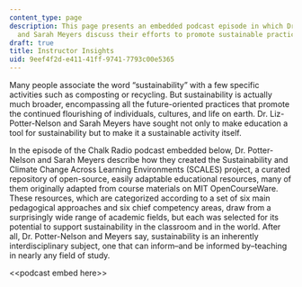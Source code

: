 ```yaml
---
content_type: page
description: This page presents an embedded podcast episode in which Dr. Liz-Potter-Nelson
  and Sarah Meyers discuss their efforts to promote sustainable practices in education.
draft: true
title: Instructor Insights
uid: 9eef4f2d-e411-41ff-9741-7793c00e5365
---
```

Many people associate the word “sustainability” with a few specific activities such as composting or recycling. But sustainability is actually much broader, encompassing all the future-oriented practices that promote the continued flourishing of individuals, cultures, and life on earth. Dr. Liz-Potter-Nelson and Sarah Meyers have sought not only to make education a tool for sustainability but to make it a sustainable activity itself. 

In the episode of the Chalk Radio podcast embedded below, Dr. Potter-Nelson and Sarah Meyers describe how they created the Sustainability and Climate Change Across Learning Environments (SCALES) project, a curated repository of open-source, easily adaptable educational resources, many of them originally adapted from course materials on MIT OpenCourseWare. These resources, which are categorized according to a set of six main pedagogical approaches and six chief competency areas, draw from a surprisingly wide range of academic fields, but each was selected for its potential to support sustainability in the classroom and in the world. After all, Dr. Potter-Nelson and Meyers say, sustainability is an inherently interdisciplinary subject, one that can inform–and be informed by–teaching in nearly any field of study.

\<\<podcast embed here>>